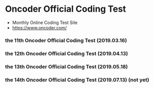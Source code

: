 # Oncoder Official Coding Test
- Monthly Online Coding Test Site
- https://www.oncoder.com/

### the 11th Oncoder Official Coding Test (2019.03.16)

### the 12th Oncoder Official Coding Test (2019.04.13)

### the 13th Oncoder Official Coding Test (2019.05.18)

### the 14th Oncoder Official Coding Test (2019.07.13) (not yet)

